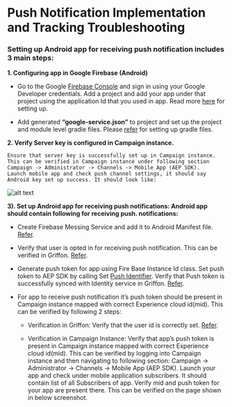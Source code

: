 #                         Push Notification Implementation and Tracking Troubleshooting
                         
### Setting up Android app for receiving push notification includes 3 main steps:

**1. Configuring app in Google Firebase (Android)**
   * Go to the Google [Firebase Console](https://console.firebase.google.com/) and sign in using your Google Developer credentials. Add a project and add your app under that project using the application Id that you used in app. Read more [here](https://firebase.google.com/docs/android/setup#console) for setting up.

  * Add generated **“google-service.json”** to project and set up the project and module level gradle files. Please 
  [refer](https://firebase.google.com/docs/android/setup#console) for setting up gradle files.

**2. Verify Server key is configured in Campaign instance.**

    Ensure that server key is successfully set up in Campaign instance.  
    This can be verified in Campaign instance under following section Campaign -> Administrator -> Channels -> Mobile App (AEP SDK).  
    Launch mobile app and check push channel settings, it should say Android key set up success. It should look like:
    
   ![alt text](https://github.com/shivam-tomar-sde/aep-sdks-documentation/blob/push-troubleshooting-document/.gitbook/assets/android_server_key.png "Server key configuration in Android.")
   
**3). Set up Android app for receiving push notifications: Android app should contain following for receiving push. 
notifications:**

  * Create Firebase Messing Service and add it to Android Manifest file. [Refer](https://firebase.google.com/docs/cloud-messaging/android/client).
  
  * Verify that user is opted in for receiving push notification. This can be verified in Griffon. [Refer](https://aep-sdks.gitbook.io/docs/resources/troubleshooting-guides/troubleshooting-push#ensure-user-opt-in-for-push-in-adobe-analytics).
  
  * Generate push token for app using Fire Base Instance Id class. Set push token to AEP SDK by calling Set [Push Identifier](https://aep-sdks.gitbook.io/docs/using-mobile-extensions/adobe-campaign-standard/adobe-campaign-standard-api-reference#set-up-push-messaging). Verify that Push token is successfully synced with Identity service in Griffon. [Refer](https://aep-sdks.gitbook.io/docs/resources/troubleshooting-guides/troubleshooting-push#verify-push-token-sync-with-the-experience-cloud-identity-service).

  * For app to receive push notification it’s push token should be present in Campaign instance mapped with correct Experience cloud id(mid). This can be verified by following 2 steps:
                 
    * Verification in Griffon: Verify that the user id is correctly set. [Refer](https://aep-sdks.gitbook.io/docs/resources/troubleshooting-guides/troubleshooting-push#confirm-that-the-user-id-is-correctly-set).

    * Verification in Campaign Instance: Verify that app’s push token is present in Campaign instance mapped with correct Experience cloud id(mid). This can be verified by logging into Campaign instance and then navigating to following section: Campaign -> Administrator -> Channels -> Mobile App (AEP SDK). Launch your app and check under mobile application subscribers. It should contain list of all Subscribers of app. Verify mid and push token for your app are present there. This can be verified on the page shown in below screenshot.


  

